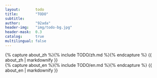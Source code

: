```yaml
---
layout:       todo
title:        "TODO"
subtitle:    
author:       "92ada"
header-img:   "img/todo-bg.jpg"
header-mask:  0.3
catalog:      true
multilingual: false
---
```


<!-- Chinese Version -->
<div class="zh post-container">
    {% capture about_zh %}{% include TODO/zh.md %}{% endcapture %}
    {{ about_zh | markdownify }}
</div>

<!-- English Version -->
<div class="en post-container">
    {% capture about_en %}{% include TODO/en.md %}{% endcapture %}
    {{ about_en | markdownify }}
</div>
